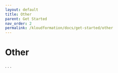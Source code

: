 ```yaml
---
layout: default
title: Other
parent: Get Started
nav_order: 2
permalink: /kloudformation/docs/get-started/other
---
```

# Other

. . .